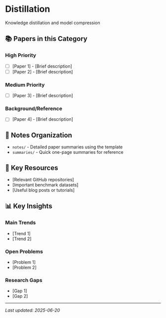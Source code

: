 # Distillation

Knowledge distillation and model compression

## 📚 Papers in this Category

### High Priority
- [ ] [Paper 1] - [Brief description]
- [ ] [Paper 2] - [Brief description]

### Medium Priority  
- [ ] [Paper 3] - [Brief description]

### Background/Reference
- [ ] [Paper 4] - [Brief description]

## 📝 Notes Organization

- `notes/` - Detailed paper summaries using the template
- `summaries/` - Quick one-page summaries for reference

## 🔗 Key Resources

- [Relevant GitHub repositories]
- [Important benchmark datasets]
- [Useful blog posts or tutorials]

## 📊 Key Insights

### Main Trends
- [Trend 1]
- [Trend 2]

### Open Problems
- [Problem 1]
- [Problem 2]

### Research Gaps
- [Gap 1]
- [Gap 2]

---

*Last updated: 2025-06-20*
